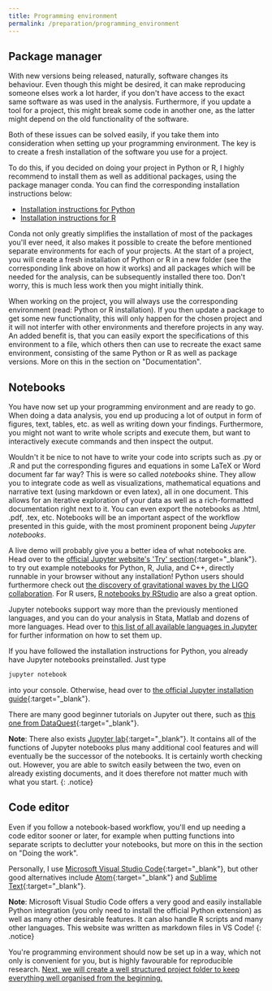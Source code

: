```yaml
---
title: Programming environment
permalink: /preparation/programming_environment
---
```

## Package manager
With new versions being released, naturally, software changes its behaviour. Even though this might be desired, it can make reproducing someone elses work a lot harder, if you don't have access to the exact same software as was used in the analysis. Furthermore, if you update a tool for a project, this might break some code in another one, as the latter might depend on the old functionality of the software.

Both of these issues can be solved easily, if you take them into consideration when setting up your programming environment. The key is to create a fresh installation of the software you use for a project.

To do this, if you decided on doing your project in Python or R, I highly recommend to install them as well as additional packages, using the package manager conda. You can find the corresponding installation instructions below:

* [Installation instructions for Python](../howto_install_python)
* [Installation instructions for R](../howto_install_r)

Conda not only greatly simplifies the installation of most of the packages you'll ever need, it also makes it possible to create the before mentioned separate environments for each of your projects. At the start of a project, you will create a fresh installation of Python or R in a new folder (see the corresponding link above on how it works) and all packages which will be needed for the analysis, can be subsequently installed there too. Don't worry, this is much less work then you might initially think.

When working on the project, you will always use the corresponding environment (read: Python or R installation). If you then update a package to get some new functionality, this will only happen for the chosen project and it will not interfer with other environments and therefore projects in any way. An added benefit is, that you can easily export the specifications of this environment to a file, which others then can use to recreate the exact same environment, consisting of the same Python or R as well as package versions. More on this in the section on "Documentation".

## Notebooks
You have now set up your programming environment and are ready to go. When doing a data analysis, you end up producing a lot of output in form of figures, text, tables, etc. as well as writing down your findings. Furthermore, you might not want to write whole scripts and execute them, but want to interactively execute commands and then inspect the output.

Wouldn't it be nice to not have to write your code into scripts such as .py or .R and put the corresponding figures and equations in some LaTeX or Word document far far way? This is were so called *notebooks* shine. They allow you to integrate code as well as visualizations, mathematical equations and narrative text (using markdown or even latex), all in one document. This allows for an iterative exploration of your data as well as a rich-formatted documentation right next to it. You can even export the notebooks as .html, .pdf, .tex, etc. Notebooks will be an important aspect of the workflow presented in this guide, with the most prominent proponent being *Jupyter notebooks*.

A live demo will probably give you a better idea of what notebooks are. Head over to the [official Jupyter website's 'Try' section](http://jupyter.org/try){:target="_blank"}. to try out example notebooks for Python, R, Julia, and C++, directly runnable in your browser without any installation! Python users should furthermore check out [the discovery of gravitational waves by the LIGO collaboration](https://mybinder.org/v2/gh/minrk/ligo-binder/master?filepath=index.ipynb). For R users, [R notebooks by RStudio](https://rmarkdown.rstudio.com/r_notebooks) are also a great option.

Jupyter notebooks support way more than the previously mentioned languages, and you can do your analysis in Stata, Matlab and dozens of more languages. Head over to [this list of all available languages in Jupyter](https://github.com/jupyter/jupyter/wiki/Jupyter-kernels) for further information on how to set them up.

If you have followed the installation instructions for Python, you already have Jupyter notebooks preinstalled. Just type
```bash
jupyter notebook
```
into your console. Otherwise, head over to [the official Jupyter installation guide](http://jupyter.org/install.html){:target="_blank"}.

There are many good beginner tutorials on Jupyter out there, such as [this one from DataQuest](https://www.dataquest.io/blog/jupyter-notebook-tutorial/){:target="_blank"}.

**Note**: There also exists [Jupyter lab](http://jupyterlab.readthedocs.io/en/latest/){:target="_blank"}. It contains all of the functions of Jupyter notebooks plus many additional cool features and will eventually be the successor of the notebooks. It is certainly worth checking out. However, you are able to switch easily between the two, even on already existing documents, and it does therefore not matter much with what you start.
{: .notice}

## Code editor
Even if you follow a notebook-based workflow, you'll end up needing a code editor sooner or later, for example when putting functions into separate scripts to declutter your notebooks, but more on this in the section on "Doing the work".

Personally, I use [Microsoft Visual Studio Code](https://code.visualstudio.com/){:target="_blank"}, but other good alternatives include [Atom](https://atom.io/){:target="_blank"} and [Sublime Text](https://www.sublimetext.com/){:target="_blank"}.

**Note**: Microsoft Visual Studio Code offers a very good and easily installable Python integration (you only need to install the official Python extension) as well as many other desirable features. It can also handle R scripts and many other languages. This website was written as markdown files in VS Code!
{: .notice}

You're programming environment should now be set up in a way, which not only is convenient for you, but is highly favourable for reproducible research. [Next, we will create a well structured project folder to keep everything well organised from the beginning.](./folder_structure)
